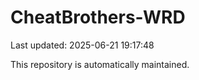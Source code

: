 # CheatBrothers-WRD

Last updated: 2025-06-21 19:17:48

This repository is automatically maintained.
